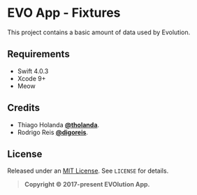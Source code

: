 # EVO App - Fixtures

This project contains a basic amount of data used by Evolution.

## Requirements
- Swift 4.0.3
- Xcode 9+
- Meow

## Credits

- Thiago Holanda [**@tholanda**](https://twitter.com/tholanda).
- Rodrigo Reis [**@digoreis**](https://twitter.com/digoreis).

## License

Released under an [MIT License](http://opensource.org/licenses/MIT). See `LICENSE` for details.

>**Copyright &copy; 2017-present EVOlution App.**

